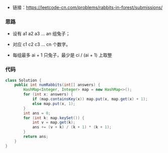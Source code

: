 * 链接：https://leetcode-cn.com/problems/rabbits-in-forest/submissions/

### 思路

* 设有 a1 a2 a3 ... an 组兔子；

* 对应 c1 c2 c3 ... cn 个数字。
* 每组最多 ai + 1 只兔子，最少是 ci / (ai + 1)  上取整

### 代码

```java
class Solution {
    public int numRabbits(int[] answers) {
        HashMap<Integer, Integer> map = new HashMap<>();
        for (int x: answers) {
            if (map.containsKey(x)) map.put(x, map.get(x) + 1);
            else map.put(x, 1);
        }
        int ans = 0;
        for (int k: map.keySet()) {
            int v = map.get(k);
            ans += (v + k) / (k + 1) * (k + 1);
        }
        return ans;
    }
}
```

